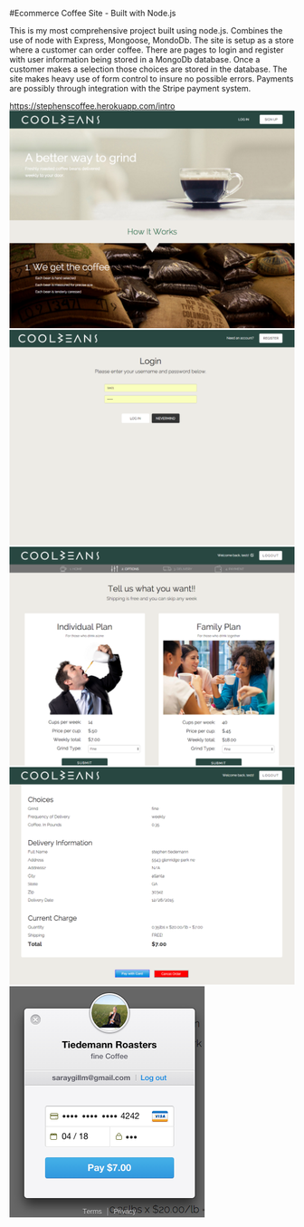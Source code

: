 #Ecommerce Coffee Site - Built with Node.js

This is my most comprehensive project built using node.js.  Combines the use of node with Express, Mongoose, MondoDb.  The site is setup as a store where a customer can order coffee. There are pages to login and register with user information being stored in a MongoDb database. Once a customer makes a selection those choices are stored in the database. The site makes heavy use of form control to insure no possible errors. Payments are possibly through integration with the Stripe payment system.  

https://stephenscoffee.herokuapp.com/intro
![alt text](screenshots/coffee1.png "Description goes here")
![alt text](screenshots/coffee2.png "Description goes here")
![alt text](screenshots/coffee3.png "Description goes here")
![alt text](screenshots/coffee4.png "Description goes here")
![alt text](screenshots/coffee5.png "Description goes here")
